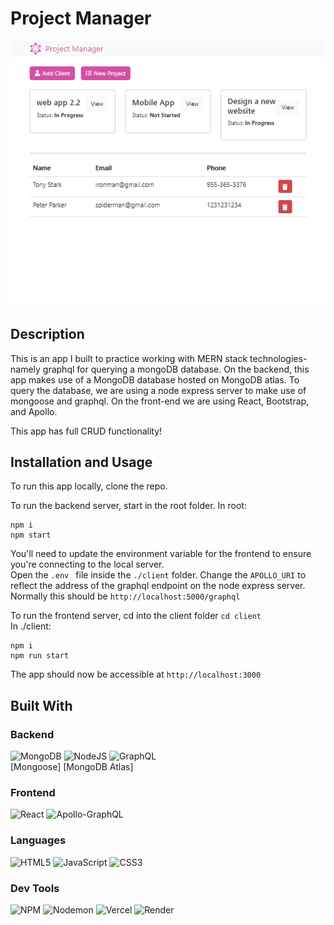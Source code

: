 # Project Manager

![screenshot](./screenshot.PNG)  

## Description

This is an app I built to practice working with MERN stack technologies- namely graphql for querying a mongoDB database. On the backend, this app makes use of a MongoDB database hosted on MongoDB atlas. To query the database, we are using a node express server to make use of mongoose and graphql. On the front-end we are using React, Bootstrap, and Apollo.

This app has full CRUD functionality!

## Installation and Usage

To run this app locally, clone the repo.

To run the backend server, start in the root folder.
In root:  
```
npm i
npm start
```
You'll need to update the environment variable for the frontend to ensure you're connecting to the local server.  
Open the ```.env ``` file inside the ```./client``` folder. Change the ```APOLLO_URI``` to reflect the address of the graphql endpoint on the node express server. Normally this should be ```http://localhost:5000/graphql```

To run the frontend server, cd into the client folder ```cd client```  
In ./client:  
```
npm i
npm run start
```
The app should now be accessible at ```http://localhost:3000```

## Built With
### Backend
![MongoDB](https://img.shields.io/badge/MongoDB-%234ea94b.svg?style=for-the-badge&logo=mongodb&logoColor=white)
![NodeJS](https://img.shields.io/badge/node.js-6DA55F?style=for-the-badge&logo=node.js&logoColor=white)
![GraphQL](https://img.shields.io/badge/-GraphQL-E10098?style=for-the-badge&logo=graphql&logoColor=white)  
[Mongoose] [MongoDB Atlas]

### Frontend
![React](https://img.shields.io/badge/react-%2320232a.svg?style=for-the-badge&logo=react&logoColor=%2361DAFB)
![Apollo-GraphQL](https://img.shields.io/badge/-ApolloGraphQL-311C87?style=for-the-badge&logo=apollo-graphql)

### Languages
![HTML5](https://img.shields.io/badge/html5-%23E34F26.svg?style=for-the-badge&logo=html5&logoColor=white)
![JavaScript](https://img.shields.io/badge/javascript-%23323330.svg?style=for-the-badge&logo=javascript&logoColor=%23F7DF1E)
![CSS3](https://img.shields.io/badge/css3-%231572B6.svg?style=for-the-badge&logo=css3&logoColor=white)

### Dev Tools
![NPM](https://img.shields.io/badge/NPM-%23CB3837.svg?style=for-the-badge&logo=npm&logoColor=white)
![Nodemon](https://img.shields.io/badge/NODEMON-%23323330.svg?style=for-the-badge&logo=nodemon&logoColor=%BBDEAD)
![Vercel](https://img.shields.io/badge/vercel-%23000000.svg?style=for-the-badge&logo=vercel&logoColor=white)
![Render](https://img.shields.io/badge/Render-%46E3B7.svg?style=for-the-badge&logo=render&logoColor=white)